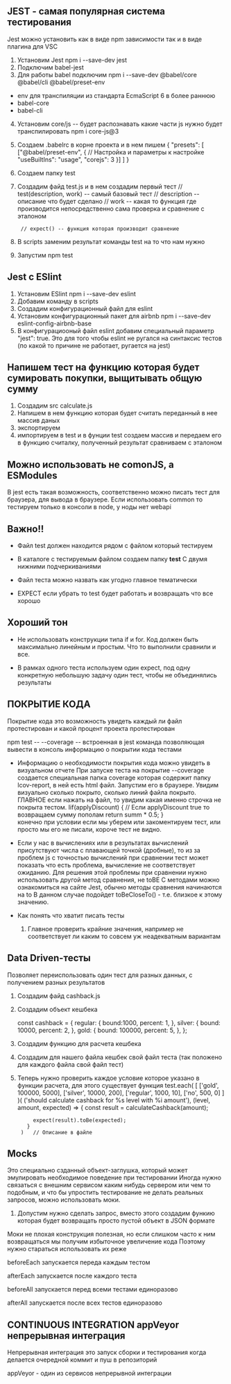 ## JEST - самая популярная система тестирования

Jest можно установить как в виде npm зависимости так и в виде плагина для VSC 

1. Установим Jest npm i --save-dev jest
2. Подключим babel-jest  
3. Для работы babel подключим      npm i --save-dev @babel/core @babel/cli @babel/preset-env
  - env для транспиляции из стандарта EcmaScript 6 в более раннюю
  - babel-core
  - babel-cli
4. Установим core/js  -- будет распознавать какие части js нужно будет транспилировать npm i core-js@3
5. Создаем .babelrc в корне проекта и в нем пишем
    {
       "presets": [
            ["@babel/preset-env", {  // Настройка и параметры к настройке
                "useBuiltIns": "usage",
                "corejs": 3
            }]
       ] 
    }
6. Создаем папку test
7. Создадим файд test.js и в нем создадим первый тест
        //  test(description, work) -- самый базовый тест
        //  description  --  описание что будет сделано
        //  work --  какая то функция где производится непосредственно сама проверка и сравнение с эталоном

        // expect() -- функция которая производит сравнение
8. В scripts заменим результат команды test на то что нам нужно
9.  Запустим npm test
 
## Jest с ESlint

1. Установим ESlint npm i --save-dev eslint
2. Добавим команду в scripts
3. Создадим конфигурационный файл для eslint
4. Установим конфигурационный пакет для airbnb  npm i --save-dev eslint-config-airbnb-base
5. В конфигурациооный файл eslint добавим специальный параметр "jest": true. Это для того чтобы eslint не ругался на синтаксис тестов (по какой то причине не работает, ругается на jest)


## Напишем тест на функцию которая будет сумировать покупки, выщитывать общую сумму

1. Создадим src  calculate.js
2. Напишем в нем функцию которая будет считать переданный в нее массив даных
3. экспортируем
4. импортируем в test и в фунции test создаем массив и передаем его в функцию считалку, полученный результат сравниваем с эталоном


## Можно использовать не comonJS, а ESModules 

В jest есть такая возможность, соответственно можно писать тест для браузера, для вывода в браузере.
Если использовать common то тестируем только в консоли в node, у ноды нет webapi

## Важно!!
- Файл test должен находится рядом с файлом который тестируем
- В каталоге с тестируемым файлом создаем папку __test__ С двумя нижними подчеркиваниями
- Файл теста можно назвать как угодно главное тематически

- EXPECT если убрать то test будет работать и возвращать что все хорошо
  
## Хороший тон

- Не использовать конструкции типа if и for. Код должен быть максимально линейным и простым. Что то выполнили сравнили и все.

- В рамках одного теста используем один expect, под одну конкретную небольшую задачу один тест, чтобы не объединялись результаты




## ПОКРЫТИЕ КОДА

Покрытие кода это возможность увидеть каждый ли файл протестирован и какой процент проекта протестирован

npm test -- --coverage  --  встроенная в jest команда позволяющая вывести в консоль информацию о покрытии кода тестами


- Информацию о необходимости покрытия кода можно увидеть в визуальном отчете
   При запуске теста на покрытие --coverage создается специальная папка coverage которая содержит папку lcov-report, в ней есть html файл.
   Запустим его в браузере.
   Увидим визуально сколько покрыто, сколько линий файла покрыто.
   ГЛАВНОЕ если нажать на файл, то увидим какая именно строчка не покрыта тестом.
             Iif(applyDiscount) {    // Если applyDiscount true то возвращаем сумму пополам
                  return summ * 0.5;
              }   
              конечно при условии если мы уберем или закоментируем тест, или просто мы его не писали, короче тест не видно.

- Если у нас в вычислениях или в результатах вычислений присутствуют числа с плавающей точкой (дробные), то из за проблем js с точностью вычислений при сравнении тест может показать что есть проблема, вычисление не соответствует ожиданию.
      Для решения этой проблемы при сравнении нужно использовать другой метод сравнения, не toBE С методами можно ознакомиться на сайте Jest, обычно методы сравнения начинаются на to
      В данном случае подойдет toBeCloseTo() - т.е. близкое к этому значению.


- Как понять что хватит писать тесты
  1. Главное проверить крайние значения, например не соответствует ли каким то совсем уж неадекватным вариантам



## Data Driven-тесты

Позволяет переиспользовать один тест для разных данных, c получением разных результатов

1. Создадим файд cashback.js
2. Создадим объект кешбека

      const cashback = {
        regular: {
          bound:1000,
          percent: 1,
        },
        silver: {
          bound: 10000,
          percent: 2,
        },
        gold: {
          bound: 100000,
          percent: 5,
        },
      };
3. Создадим функцию для расчета кешбека
4. Cоздадим для нашего файла кешбек свой файл теста (так положено для каждого файла свой файл тест)
5. Теперь нужно проверить каждое условие которое указано в функции расчета, для этого существует функция 
        test.each(
          [
            ['gold', 100000, 5000],
            ['silver', 10000, 200],
            ['regular', 1000, 10],
            ['no', 500, 0]
          ]
        )(
          ('should calculate cashback for %s level with %i amount'),
          (level, amount, expected) => {
            const result = calculateCashback(amount);

            expect(result).toBe(expected);
          }
        )   // Описание в файле


## Mocks

Это специально сзданный объект-заглушка, который может эмулировать необходимое поведение при тестировании
Иногда нужно связаться с внешним сервисом каким нибудь сервером или чем то подобным, и что бы упростить тестирование не делать реальных запросов, можно использовать моки.

1. Допустим нужно сделать запрос, вместо этого создадим функию которая будет возвращать просто пустой объект в JSON формате

Моки не плохая конструкция полезная, но если слишком часто к ним возвращаться мы получим избыточное увеличение кода
Поэтому нужно стараться использовать их реже

beforeEach запускается переда каждым тестом

afterEach запускается после каждого теста

beforeAll запускается перед всеми тестами единоразово

afterAll запускается после всех тестов единоразово



## CONTINUOUS INTEGRATION  appVeyor  непрерывная интеграция

Непрерывная интеграция это запуск сборки и тестирования когда делается очередной коммит и пуш в репозиторий

appVeyor - один из сервисов непрерывной интеграции

